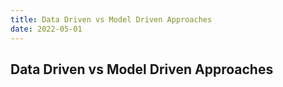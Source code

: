 ```yaml
---
title: Data Driven vs Model Driven Approaches
date: 2022-05-01
---
```


## Data Driven vs Model Driven Approaches